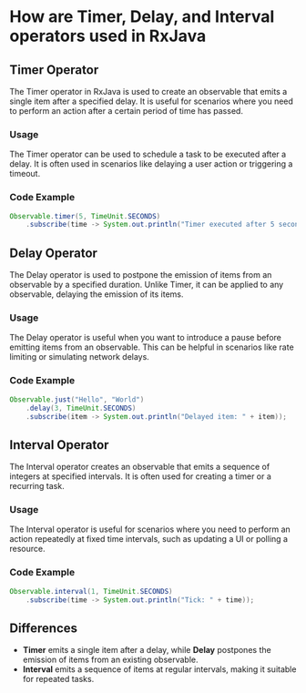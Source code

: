 # How are Timer, Delay, and Interval operators used in RxJava

## Timer Operator
The Timer operator in RxJava is used to create an observable that emits a single item after a specified delay. It is useful for scenarios where you need to perform an action after a certain period of time has passed.

### Usage
The Timer operator can be used to schedule a task to be executed after a delay. It is often used in scenarios like delaying a user action or triggering a timeout.

### Code Example
```java
Observable.timer(5, TimeUnit.SECONDS)
    .subscribe(time -> System.out.println("Timer executed after 5 seconds"));
```

## Delay Operator
The Delay operator is used to postpone the emission of items from an observable by a specified duration. Unlike Timer, it can be applied to any observable, delaying the emission of its items.

### Usage
The Delay operator is useful when you want to introduce a pause before emitting items from an observable. This can be helpful in scenarios like rate limiting or simulating network delays.

### Code Example
```java
Observable.just("Hello", "World")
    .delay(3, TimeUnit.SECONDS)
    .subscribe(item -> System.out.println("Delayed item: " + item));
```

## Interval Operator
The Interval operator creates an observable that emits a sequence of integers at specified intervals. It is often used for creating a timer or a recurring task.

### Usage
The Interval operator is useful for scenarios where you need to perform an action repeatedly at fixed time intervals, such as updating a UI or polling a resource.

### Code Example
```java
Observable.interval(1, TimeUnit.SECONDS)
    .subscribe(time -> System.out.println("Tick: " + time));
```

## Differences
- **Timer** emits a single item after a delay, while **Delay** postpones the emission of items from an existing observable.
- **Interval** emits a sequence of items at regular intervals, making it suitable for repeated tasks.
